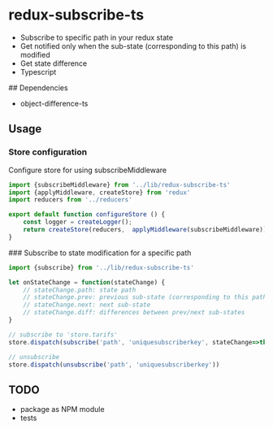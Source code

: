 # redux-subscribe-ts
- Subscribe to specific path in your redux state
- Get notified only when the sub-state (corresponding to this path) is modified
- Get state difference
- Typescript

## Dependencies
- object-difference-ts

## Usage

### Store configuration
Configure store for using subscribeMiddleware
```javascript
import {subscribeMiddleware} from '../lib/redux-subscribe-ts'
import {applyMiddleware, createStore} from 'redux'
import reducers from '../reducers'

export default function configureStore () {
    const logger = createLogger();
    return createStore(reducers,  applyMiddleware(subscribeMiddleware))
}
```

### Subscribe to state modification for a specific path
```javascript
import {subscribe} from '../lib/redux-subscribe-ts'

let onStateChange = function(stateChange) {
    // stateChange.path: state path
    // stateChange.prev: previous sub-state (corresponding to this path)
    // stateChange.next: next sub-state
    // stateChange.diff: differences between prev/next sub-states
}

// subscribe to 'store.tarifs'
store.dispatch(subscribe('path', 'uniquesubscriberkey', stateChange=>this.onStateChange(stateChange)))

// unsubscribe
store.dispatch(unsubscribe('path', 'uniquesubscriberkey'))
```

## TODO
- package as NPM module
- tests